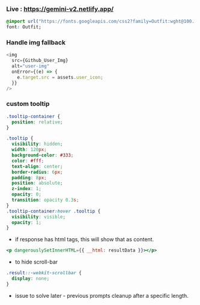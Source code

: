 ### Live : https://gemini-v2.netlify.app/

```css
@import url("https://fonts.googleapis.com/css2?family=Outfit:wght@100..900&display=swap");
font: Outfit;
```

### Handle img fallback

```javascript
<img
  src={Github_User_Img}
  alt="user-img"
  onError={(e) => {
    e.target.src = assets.user_icon;
  }}
/>
```

### custom tooltip

```css
.tooltip-container {
  position: relative;
}

.tooltip {
  visibility: hidden;
  width: 120px;
  background-color: #333;
  color: #fff;
  text-align: center;
  border-radius: 6px;
  padding: 8px;
  position: absolute;
  z-index: 1;
  opacity: 0;
  transition: opacity 0.3s;
}
.tooltip-container:hover .tooltip {
  visibility: visible;
  opacity: 1;
}
```

- if response has html tags, this will show that as content.

```jsx
<p dangerouslySetInnerHTML={{ __html: resultData }}></p>
```

- to hide scroll-bar

```css
.result::-webkit-scrollbar {
  display: none;
}
```

- issue to solve later - previous prompts cleanup after a specific length.
